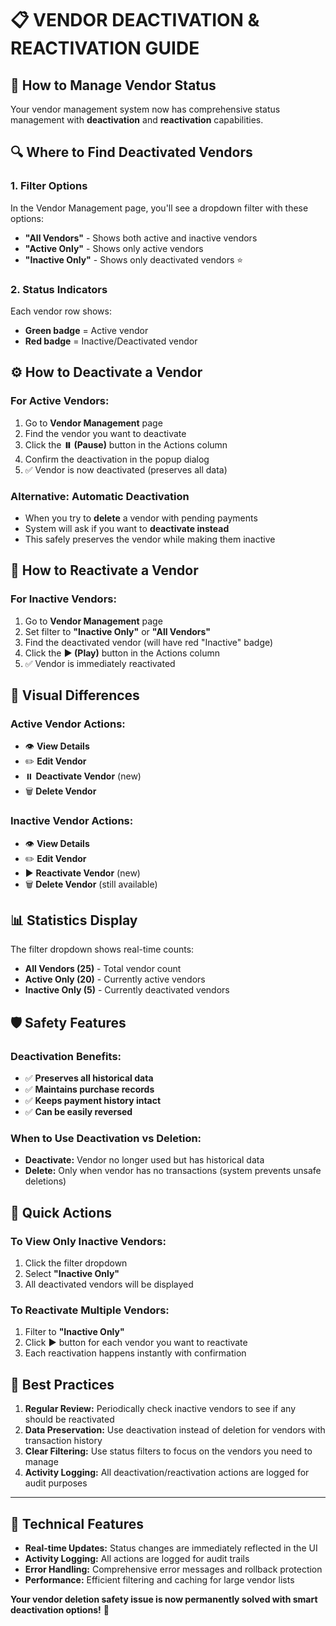 # 📋 VENDOR DEACTIVATION & REACTIVATION GUIDE

## 🎯 **How to Manage Vendor Status**

Your vendor management system now has comprehensive status management with **deactivation** and **reactivation** capabilities.

## 🔍 **Where to Find Deactivated Vendors**

### **1. Filter Options**
In the Vendor Management page, you'll see a dropdown filter with these options:
- **"All Vendors"** - Shows both active and inactive vendors
- **"Active Only"** - Shows only active vendors  
- **"Inactive Only"** - Shows only deactivated vendors ⭐

### **2. Status Indicators**
Each vendor row shows:
- **Green badge** = Active vendor
- **Red badge** = Inactive/Deactivated vendor

## ⚙️ **How to Deactivate a Vendor**

### **For Active Vendors:**
1. Go to **Vendor Management** page
2. Find the vendor you want to deactivate
3. Click the **⏸️ (Pause)** button in the Actions column
4. Confirm the deactivation in the popup dialog
5. ✅ Vendor is now deactivated (preserves all data)

### **Alternative: Automatic Deactivation**
- When you try to **delete** a vendor with pending payments
- System will ask if you want to **deactivate instead**
- This safely preserves the vendor while making them inactive

## 🔄 **How to Reactivate a Vendor**

### **For Inactive Vendors:**
1. Go to **Vendor Management** page
2. Set filter to **"Inactive Only"** or **"All Vendors"**
3. Find the deactivated vendor (will have red "Inactive" badge)
4. Click the **▶️ (Play)** button in the Actions column
5. ✅ Vendor is immediately reactivated

## 🎨 **Visual Differences**

### **Active Vendor Actions:**
- 👁️ **View Details**
- ✏️ **Edit Vendor** 
- ⏸️ **Deactivate Vendor** (new)
- 🗑️ **Delete Vendor**

### **Inactive Vendor Actions:**
- 👁️ **View Details**
- ✏️ **Edit Vendor**
- ▶️ **Reactivate Vendor** (new)
- 🗑️ **Delete Vendor** (still available)

## 📊 **Statistics Display**

The filter dropdown shows real-time counts:
- **All Vendors (25)** - Total vendor count
- **Active Only (20)** - Currently active vendors
- **Inactive Only (5)** - Currently deactivated vendors

## 🛡️ **Safety Features**

### **Deactivation Benefits:**
- ✅ **Preserves all historical data**
- ✅ **Maintains purchase records**
- ✅ **Keeps payment history intact**
- ✅ **Can be easily reversed**

### **When to Use Deactivation vs Deletion:**
- **Deactivate:** Vendor no longer used but has historical data
- **Delete:** Only when vendor has no transactions (system prevents unsafe deletions)

## 🚀 **Quick Actions**

### **To View Only Inactive Vendors:**
1. Click the filter dropdown
2. Select **"Inactive Only"**
3. All deactivated vendors will be displayed

### **To Reactivate Multiple Vendors:**
1. Filter to **"Inactive Only"**
2. Click **▶️** button for each vendor you want to reactivate
3. Each reactivation happens instantly with confirmation

## 🎯 **Best Practices**

1. **Regular Review:** Periodically check inactive vendors to see if any should be reactivated
2. **Data Preservation:** Use deactivation instead of deletion for vendors with transaction history
3. **Clear Filtering:** Use status filters to focus on the vendors you need to manage
4. **Activity Logging:** All deactivation/reactivation actions are logged for audit purposes

---

## 🔧 **Technical Features**

- **Real-time Updates:** Status changes are immediately reflected in the UI
- **Activity Logging:** All actions are logged for audit trails
- **Error Handling:** Comprehensive error messages and rollback protection
- **Performance:** Efficient filtering and caching for large vendor lists

**Your vendor deletion safety issue is now permanently solved with smart deactivation options!** 🎉
